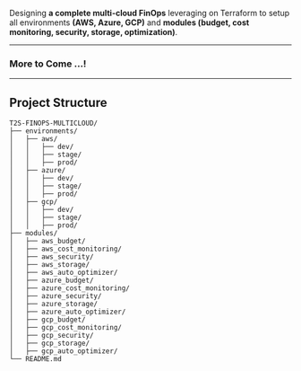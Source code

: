 Designing **a complete multi-cloud FinOps** leveraging on Terraform to setup all environments **(AWS, Azure, GCP)** and **modules (budget, cost monitoring, security, storage, optimization)**.

---

### More to Come ...!

---

## Project Structure
```plaintext
T2S-FINOPS-MULTICLOUD/
├── environments/
│   ├── aws/
│   │   ├── dev/
│   │   ├── stage/
│   │   ├── prod/
│   ├── azure/
│   │   ├── dev/
│   │   ├── stage/
│   │   ├── prod/
│   ├── gcp/
│   │   ├── dev/
│   │   ├── stage/
│   │   ├── prod/
├── modules/
│   ├── aws_budget/
│   ├── aws_cost_monitoring/
│   ├── aws_security/
│   ├── aws_storage/
│   ├── aws_auto_optimizer/
│   ├── azure_budget/
│   ├── azure_cost_monitoring/
│   ├── azure_security/
│   ├── azure_storage/
│   ├── azure_auto_optimizer/
│   ├── gcp_budget/
│   ├── gcp_cost_monitoring/
│   ├── gcp_security/
│   ├── gcp_storage/
│   ├── gcp_auto_optimizer/
└── README.md
```

